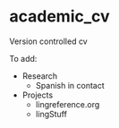 academic_cv
===========

Version controlled cv

To add:


- Research
	- Spanish in contact
- Projects
	- lingreference.org
	- lingStuff

